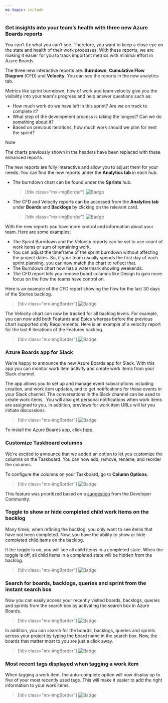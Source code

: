 ```yaml
---
ms.topic: include
---
```


### Get insights into your team’s health with three new Azure Boards reports

You can’t fix what you can’t see. Therefore, you want to keep a close eye on the state and health of their work processes. With these reports, we are making it easier for you to track important metrics with minimal effort in Azure Boards. 

The three new interactive reports are: **Burndown**, **Cumulative Flow Diagram** (CFD) and **Velocity**. You can see the reports in the new analytics tab. 

Metrics like sprint burndown, flow of work and team velocity give you the visibility into your team's progress and help answer questions such as: 
* How much work do we have left in this sprint? Are we on track to complete it?
* What step of the development process is taking the longest? Can we do something about it?
* Based on previous iterations, how much work should we plan for next the sprint?

> [!NOTE]
> The charts previously shown in the headers have been replaced with these enhanced reports.

The new reports are fully interactive and allow you to adjust them for your needs. You can find the new reports under the **Analytics tab** in each hub. 

* The burndown chart can be found under the **Sprints** hub.

    > [!div class="mx-imgBorder"]
    > ![Badge](../../_img/155_03.png "Analytics tab in Sprint hub")

* The CFD and Velocity reports can be accessed from the **Analytics tab** under **Boards** and **Backlogs** by clicking on the relevant card.

    > [!div class="mx-imgBorder"]
    > ![Badge](../../_img/155_04.png "CFD and velocity reports in boards")

With the new reports you have more control and information about your team. Here are some examples:

* The Sprint Burndown and the Velocity reports can be set to use count of work items or sum of remaining work.
* You can adjust the timeframe of the sprint burndown without affecting the project dates. So, if your team usually spends the first day of each sprint planning, you can now match the chart to reflect that. 
* The Burndown chart now has a watermark showing weekends.
* The CFD report lets you remove board columns like Design to gain more focus on the flow the teams have control on.

Here is an example of the CFD report showing the flow for the last 30 days of the Stories backlog.

  > [!div class="mx-imgBorder"]
  > ![Badge](../../_img/155_05.png)

The Velocity chart can now be tracked for all backlog levels. For example, you can now add both Features and Epics whereas before the previous chart supported only Requirements. Here is an example of a velocity report for the last 6 iterations of the Features backlog.

  > [!div class="mx-imgBorder"]
  > ![Badge](../../_img/155_06.png)

### Azure Boards app for Slack

We're happy to announce the new Azure Boards app for Slack. With this app you can monitor work item activity and create work items from your Slack channel. 

The app allows you to set up and manage event subscriptions including creation, and work item updates, and to get notifications for these events in your Slack channel. The conversations in the Slack channel can be used to create work items. ​ You will also get personal notifications when work items are assigned to you. In addition, previews for work item URLs will let you initiate discussions.

> [!div class="mx-imgBorder"]
> ![Badge](../../_img/155_22.png)

To install the Azure Boards app, click [here](https://azchatopprodcus1.azchatops.visualstudio.com/_slack/installboardsapp).

### Customize Taskboard columns 

We're excited to announce that we added an option to let you customize the columns on the Taskboard. You can now add, remove, rename, and reorder the columns. 

To configure the columns on your Taskboard, go to **Column Options**.

> [!div class="mx-imgBorder"]
> ![Badge](../../_img/155_01.png "Customizing columns on the taskboard")

This feature was prioritized based on a [suggestion](https://developercommunity.visualstudio.com/content/idea/365416/customize-the-columns-on-the-task-board.html) from the Developer Community. 

### Toggle to show or hide completed child work items on the backlog

Many times, when refining the backlog, you only want to see items that have not been completed. Now, you have the ability to show or hide completed child items on the backlog. 

If the toggle is on, you will see all child items in a completed state. When the toggle is off, all child items in a completed state will be hidden from the backlog.

> [!div class="mx-imgBorder"]
> ![Badge](../../_img/155_11.gif "Show or hide child items on the backlog")

### Search for boards, backlogs, queries and sprint from the instant search box

Now you can easily access your recently visited boards, backlogs, queries and sprints from the search box by activating the search box in Azure Boards. 

> [!div class="mx-imgBorder"]
> ![Badge](../../_img/155_18.png)

In addition, you can search for the boards, backlogs, queries and sprints across your project by typing the board name in the search box. Now, the boards that matter most to you are just a click away.

> [!div class="mx-imgBorder"]
> ![Badge](../../_img/155_19.png)

### Most recent tags displayed when tagging a work item

When tagging a work item, the auto-complete option will now display up to five of your most recently used tags. This will make it easier to add the right information to your work items.

> [!div class="mx-imgBorder"]
> ![Badge](../../_img/155_02.png "Most recent used tags displayed when tagging a work item")
